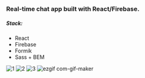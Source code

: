 <h3>Real-time chat app built with React/Firebase.</h3>

<h5>Stack:</h5>
<ul>
  <li>React</li>
  <li>Firebase</li>
  <li>Formik</li>
  <li>Sass + BEM</li>
</ul>

![1](https://user-images.githubusercontent.com/59764339/115155397-b8fbe380-a077-11eb-94ab-9fea9b8de948.png)
![2](https://user-images.githubusercontent.com/59764339/115155398-ba2d1080-a077-11eb-876d-29a8f82b91f2.png)
![3](https://user-images.githubusercontent.com/59764339/115155402-bbf6d400-a077-11eb-867a-097aab769623.png)
![ezgif com-gif-maker](https://user-images.githubusercontent.com/59764339/115155226-d8ded780-a076-11eb-8fa0-d14c1ff1a06e.gif)

